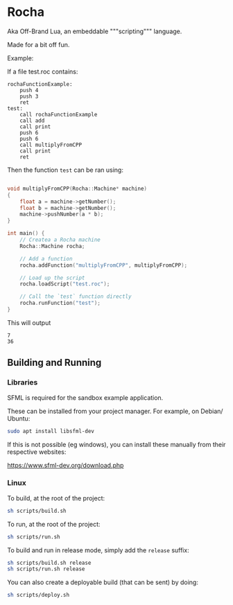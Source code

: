 # Rocha

Aka Off-Brand Lua, an embeddable """scripting""" language.

Made for a bit off fun.

Example:

If a file test.roc contains:
```
rochaFunctionExample:
    push 4
    push 3
    ret
test:
    call rochaFunctionExample
    call add
    call print
    push 6
    push 6
    call multiplyFromCPP
    call print
    ret
```

Then the function `test` can be ran using:

```cpp

void multiplyFromCPP(Rocha::Machine* machine)
{
    float a = machine->getNumber();
    float b = machine->getNumber();
    machine->pushNumber(a * b);
}

int main() {
    // Createa a Rocha machine
    Rocha::Machine rocha;

    // Add a function
    rocha.addFunction("multiplyFromCPP", multiplyFromCPP);

    // Load up the script
    rocha.loadScript("test.roc");

    // Call the `test` function directly
    rocha.runFunction("test");
}
```

This will output 

```
7
36
```



## Building and Running

### Libraries

SFML is required for the sandbox example application.

These can be installed from your project manager. For example, on Debian/ Ubuntu:

```sh
sudo apt install libsfml-dev
```

If this is not possible (eg windows), you can install these manually from their respective websites:

https://www.sfml-dev.org/download.php

### Linux

To build, at the root of the project:

```sh
sh scripts/build.sh
```

To run, at the root of the project:

```sh
sh scripts/run.sh
```

To build and run in release mode, simply add the `release` suffix:

```sh
sh scripts/build.sh release
sh scripts/run.sh release
```

You can also create a deployable build (that can be sent) by doing:

```sh
sh scripts/deploy.sh
```
